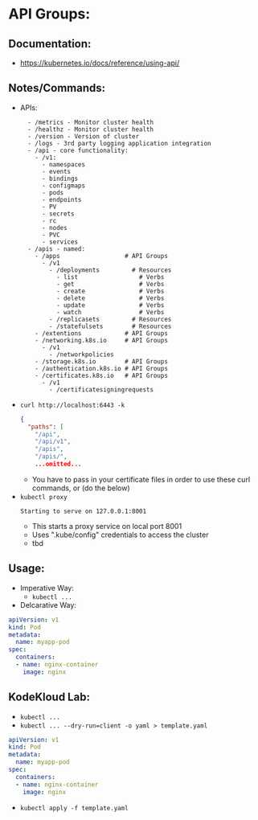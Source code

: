 # API Groups:
## Documentation:
- https://kubernetes.io/docs/reference/using-api/

## Notes/Commands:
- APIs:
  ```
    - /metrics - Monitor cluster health
    - /healthz - Monitor cluster health
    - /version - Version of cluster
    - /logs - 3rd party logging application integration
    - /api - core functionality:
      - /v1:
        - namespaces
        - events
        - bindings
        - configmaps
        - pods
        - endpoints
        - PV
        - secrets
        - rc
        - nodes
        - PVC
        - services
    - /apis - named:
      - /apps                  # API Groups
        - /v1
          - /deployments         # Resources
            - list                 # Verbs
            - get                  # Verbs
            - create               # Verbs
            - delete               # Verbs
            - update               # Verbs
            - watch                # Verbs
          - /replicasets         # Resources
          - /statefulsets        # Resources
      - /extentions            # API Groups
      - /networking.k8s.io     # API Groups
        - /v1
          - /networkpolicies
      - /storage.k8s.io        # API Groups
      - /authentication.k8s.io # API Groups
      - /certificates.k8s.io   # API Groups
        - /v1
          - /certificatesigningrequests
  ```
- `curl http://localhost:6443 -k`
  ```json
  {
    "paths": [
      "/api",
      "/api/v1",
      "/apis",
      "/apis/",
      ...omitted...
  ```
  - You have to pass in your certificate files in order to use these curl commands, or (do the below)
- `kubectl proxy`
  ```
  Starting to serve on 127.0.0.1:8001
  ```
  - This starts a proxy service on local port 8001
  - Uses ".kube/config" credentials to access the cluster
  - tbd



















## Usage:
- Imperative Way:
  - `kubectl ...`
- Delcarative Way:
```yaml
apiVersion: v1
kind: Pod
metadata:
  name: myapp-pod
spec:
  containers:
  - name: nginx-container
    image: nginx
```

## KodeKloud Lab:
- `kubectl ...`
- `kubectl ... --dry-run=client -o yaml > template.yaml`
```yaml
apiVersion: v1
kind: Pod
metadata:
  name: myapp-pod
spec:
  containers:
  - name: nginx-container
    image: nginx
```
- `kubectl apply -f template.yaml`
